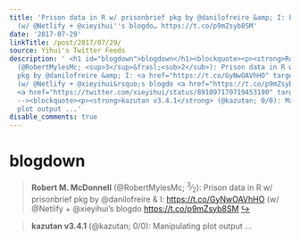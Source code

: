 ```yaml
---
title: 'Prison data in R w/ prisonbrief pkg by @danilofreire &amp; I: https://t.co/GyNwOAVhHO
  (w/ @Netlify + @xieyihui''s blogdo… https://t.co/p9mZsyb8SM'
date: '2017-07-29'
linkTitle: /post/2017/07/29/
source: Yihui's Twitter Feeds
description: ' <h1 id="blogdown">blogdown</h1><blockquote><p><strong>Robert M. McDonnell</strong>
  (@RobertMylesMc; <sup>3</sup>&frasl;<sub>2</sub>): Prison data in R w/ prisonbrief
  pkg by @danilofreire &amp; I: <a href="https://t.co/GyNwOAVhHO" target="_blank">https://t.co/GyNwOAVhHO</a>
  (w/ @Netlify + @xieyihui&rsquo;s blogdo <a href="https://t.co/p9mZsyb8SM" target="_blank">https://t.co/p9mZsyb8SM</a>
  <a href="https://twitter.com/xieyihui/status/891097170719453190" target="_blank">&#8618;</a></p></blockquote><!--
  --><blockquote><p><strong>kazutan v3.4.1</strong> (@kazutan; 0/0): Manipulating
  plot output ...'
disable_comments: true
---
```

 <h1 id="blogdown">blogdown</h1><blockquote><p><strong>Robert M. McDonnell</strong> (@RobertMylesMc; <sup>3</sup>&frasl;<sub>2</sub>): Prison data in R w/ prisonbrief pkg by @danilofreire &amp; I: <a href="https://t.co/GyNwOAVhHO" target="_blank">https://t.co/GyNwOAVhHO</a> (w/ @Netlify + @xieyihui&rsquo;s blogdo <a href="https://t.co/p9mZsyb8SM" target="_blank">https://t.co/p9mZsyb8SM</a> <a href="https://twitter.com/xieyihui/status/891097170719453190" target="_blank">&#8618;</a></p></blockquote><!-- --><blockquote><p><strong>kazutan v3.4.1</strong> (@kazutan; 0/0): Manipulating plot output ...